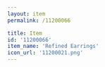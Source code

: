 ```yaml
---
layout: item
permalink: /11200066

title: Item
id: '11200066'
item_name: 'Refined Earrings'
icon_url: '11200021.png'
---
```

